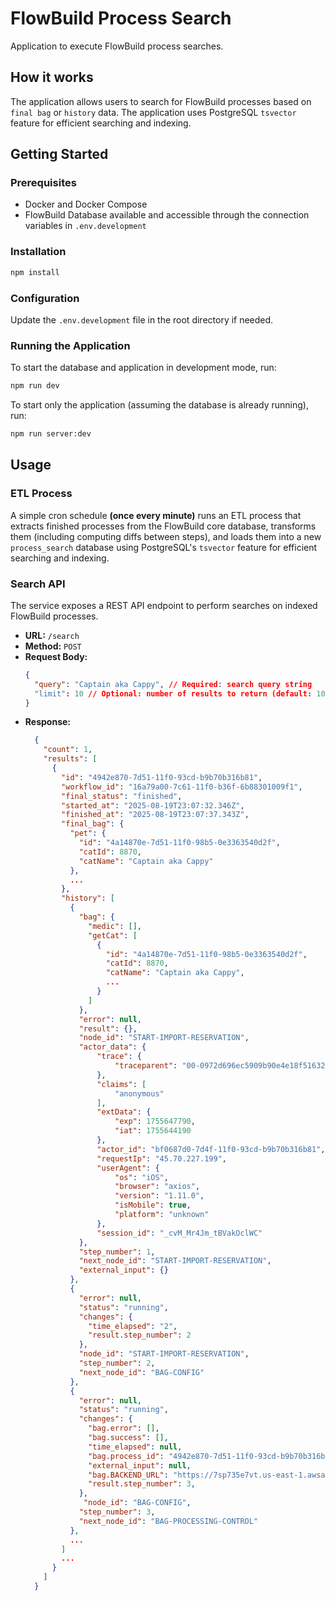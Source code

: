 # FlowBuild Process Search

Application to execute FlowBuild process searches.

## How it works

The application allows users to search for FlowBuild processes based on `final bag` or `history` data. The application uses PostgreSQL `tsvector` feature for efficient searching and indexing.

## Getting Started

### Prerequisites

- Docker and Docker Compose
- FlowBuild Database available and accessible through the connection variables in `.env.development`

### Installation

```bash
npm install
```

### Configuration

Update the `.env.development` file in the root directory if needed.

### Running the Application

To start the database and application in development mode, run:

```bash
npm run dev
```

To start only the application (assuming the database is already running), run:

```bash
npm run server:dev
```

## Usage

### ETL Process

A simple cron schedule **(once every minute)** runs an ETL process that extracts finished processes from the FlowBuild core database, transforms them (including computing diffs between steps), and loads them into a new `process_search` database using PostgreSQL's `tsvector` feature for efficient searching and indexing.

### Search API

The service exposes a REST API endpoint to perform searches on indexed FlowBuild processes.

- **URL:** `/search`
- **Method:** `POST`
- **Request Body:**
  ```json
  {
    "query": "Captain aka Cappy", // Required: search query string
    "limit": 10 // Optional: number of results to return (default: 10)
  }
  ```
- **Response:**
  ```json
    {
      "count": 1,
      "results": [
        {
          "id": "4942e870-7d51-11f0-93cd-b9b70b316b81",
          "workflow_id": "16a79a00-7c61-11f0-b36f-6b88301009f1",
          "final_status": "finished",
          "started_at": "2025-08-19T23:07:32.346Z",
          "finished_at": "2025-08-19T23:07:37.343Z",
          "final_bag": {
            "pet": {
              "id": "4a14870e-7d51-11f0-98b5-0e3363540d2f",
              "catId": 8870,
              "catName": "Captain aka Cappy"
            },
            ...
          },
          "history": [
            {
              "bag": {
                "medic": [],
                "getCat": [
                  {
                    "id": "4a14870e-7d51-11f0-98b5-0e3363540d2f",
                    "catId": 8870,
                    "catName": "Captain aka Cappy",
                    ...
                  }
                ]
              },
              "error": null,
              "result": {},
              "node_id": "START-IMPORT-RESERVATION",
              "actor_data": {
                  "trace": {
                      "traceparent": "00-0972d696ec5909b90e4e18f51632e4ea-57d7da461f465f6b-01"
                  },
                  "claims": [
                      "anonymous"
                  ],
                  "extData": {
                      "exp": 1755647790,
                      "iat": 1755644190
                  },
                  "actor_id": "bf0687d0-7d4f-11f0-93cd-b9b70b316b81",
                  "requestIp": "45.70.227.199",
                  "userAgent": {
                      "os": "iOS",
                      "browser": "axios",
                      "version": "1.11.0",
                      "isMobile": true,
                      "platform": "unknown"
                  },
                  "session_id": "_cvM_Mr4Jm_tBVakOclWC"
              },
              "step_number": 1,
              "next_node_id": "START-IMPORT-RESERVATION",
              "external_input": {}
            },
            {
              "error": null,
              "status": "running",
              "changes": {
                "time_elapsed": "2",
                "result.step_number": 2
              },
              "node_id": "START-IMPORT-RESERVATION",
              "step_number": 2,
              "next_node_id": "BAG-CONFIG"
            },
            {
              "error": null,
              "status": "running",
              "changes": {
                "bag.error": [],
                "bag.success": [],
                "time_elapsed": null,
                "bag.process_id": "4942e870-7d51-11f0-93cd-b9b70b316b81",
                "external_input": null,
                "bag.BACKEND_URL": "https://7sp735e7vt.us-east-1.awsapprunner.com",
                "result.step_number": 3,
              },
               "node_id": "BAG-CONFIG",
              "step_number": 3,
              "next_node_id": "BAG-PROCESSING-CONTROL"
            },
            ...
          ]
          ...
        }
      ]
    }
  ```
